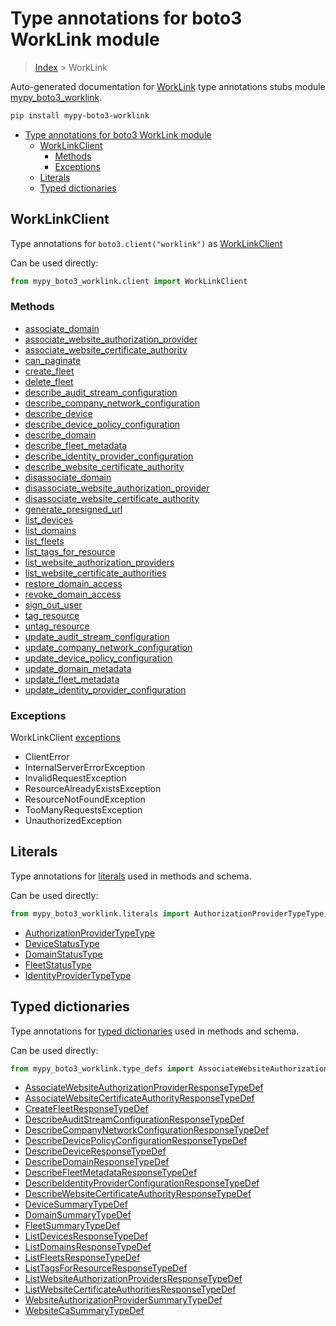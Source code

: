 # Type annotations for boto3 WorkLink module

> [Index](..) > WorkLink

Auto-generated documentation for
[WorkLink](https://boto3.amazonaws.com/v1/documentation/api/1.17.78/reference/services/worklink.html#WorkLink)
type annotations stubs module
[mypy_boto3_worklink](https://pypi.org/project/mypy-boto3-worklink/).

```bash
pip install mypy-boto3-worklink
```

- [Type annotations for boto3 WorkLink module](#type-annotations-for-boto3-worklink-module)
  - [WorkLinkClient](#worklinkclient)
    - [Methods](#methods)
    - [Exceptions](#exceptions)
  - [Literals](#literals)
  - [Typed dictionaries](#typed-dictionaries)

## WorkLinkClient

Type annotations for `boto3.client("worklink")` as
[WorkLinkClient](./client.md)

Can be used directly:

```python
from mypy_boto3_worklink.client import WorkLinkClient
```

### Methods

- [associate_domain](./client.md#associate_domain)
- [associate_website_authorization_provider](./client.md#associate_website_authorization_provider)
- [associate_website_certificate_authority](./client.md#associate_website_certificate_authority)
- [can_paginate](./client.md#can_paginate)
- [create_fleet](./client.md#create_fleet)
- [delete_fleet](./client.md#delete_fleet)
- [describe_audit_stream_configuration](./client.md#describe_audit_stream_configuration)
- [describe_company_network_configuration](./client.md#describe_company_network_configuration)
- [describe_device](./client.md#describe_device)
- [describe_device_policy_configuration](./client.md#describe_device_policy_configuration)
- [describe_domain](./client.md#describe_domain)
- [describe_fleet_metadata](./client.md#describe_fleet_metadata)
- [describe_identity_provider_configuration](./client.md#describe_identity_provider_configuration)
- [describe_website_certificate_authority](./client.md#describe_website_certificate_authority)
- [disassociate_domain](./client.md#disassociate_domain)
- [disassociate_website_authorization_provider](./client.md#disassociate_website_authorization_provider)
- [disassociate_website_certificate_authority](./client.md#disassociate_website_certificate_authority)
- [generate_presigned_url](./client.md#generate_presigned_url)
- [list_devices](./client.md#list_devices)
- [list_domains](./client.md#list_domains)
- [list_fleets](./client.md#list_fleets)
- [list_tags_for_resource](./client.md#list_tags_for_resource)
- [list_website_authorization_providers](./client.md#list_website_authorization_providers)
- [list_website_certificate_authorities](./client.md#list_website_certificate_authorities)
- [restore_domain_access](./client.md#restore_domain_access)
- [revoke_domain_access](./client.md#revoke_domain_access)
- [sign_out_user](./client.md#sign_out_user)
- [tag_resource](./client.md#tag_resource)
- [untag_resource](./client.md#untag_resource)
- [update_audit_stream_configuration](./client.md#update_audit_stream_configuration)
- [update_company_network_configuration](./client.md#update_company_network_configuration)
- [update_device_policy_configuration](./client.md#update_device_policy_configuration)
- [update_domain_metadata](./client.md#update_domain_metadata)
- [update_fleet_metadata](./client.md#update_fleet_metadata)
- [update_identity_provider_configuration](./client.md#update_identity_provider_configuration)

### Exceptions

WorkLinkClient [exceptions](./client.md#exceptions)

- ClientError
- InternalServerErrorException
- InvalidRequestException
- ResourceAlreadyExistsException
- ResourceNotFoundException
- TooManyRequestsException
- UnauthorizedException

## Literals

Type annotations for [literals](./literals.md) used in methods and schema.

Can be used directly:

```python
from mypy_boto3_worklink.literals import AuthorizationProviderTypeType, ...
```

- [AuthorizationProviderTypeType](./literals.md#authorizationprovidertypetype)
- [DeviceStatusType](./literals.md#devicestatustype)
- [DomainStatusType](./literals.md#domainstatustype)
- [FleetStatusType](./literals.md#fleetstatustype)
- [IdentityProviderTypeType](./literals.md#identityprovidertypetype)

## Typed dictionaries

Type annotations for [typed dictionaries](./type_defs.md) used in methods and
schema.

Can be used directly:

```python
from mypy_boto3_worklink.type_defs import AssociateWebsiteAuthorizationProviderResponseTypeDef, ...
```

- [AssociateWebsiteAuthorizationProviderResponseTypeDef](./type_defs.md#associatewebsiteauthorizationproviderresponsetypedef)
- [AssociateWebsiteCertificateAuthorityResponseTypeDef](./type_defs.md#associatewebsitecertificateauthorityresponsetypedef)
- [CreateFleetResponseTypeDef](./type_defs.md#createfleetresponsetypedef)
- [DescribeAuditStreamConfigurationResponseTypeDef](./type_defs.md#describeauditstreamconfigurationresponsetypedef)
- [DescribeCompanyNetworkConfigurationResponseTypeDef](./type_defs.md#describecompanynetworkconfigurationresponsetypedef)
- [DescribeDevicePolicyConfigurationResponseTypeDef](./type_defs.md#describedevicepolicyconfigurationresponsetypedef)
- [DescribeDeviceResponseTypeDef](./type_defs.md#describedeviceresponsetypedef)
- [DescribeDomainResponseTypeDef](./type_defs.md#describedomainresponsetypedef)
- [DescribeFleetMetadataResponseTypeDef](./type_defs.md#describefleetmetadataresponsetypedef)
- [DescribeIdentityProviderConfigurationResponseTypeDef](./type_defs.md#describeidentityproviderconfigurationresponsetypedef)
- [DescribeWebsiteCertificateAuthorityResponseTypeDef](./type_defs.md#describewebsitecertificateauthorityresponsetypedef)
- [DeviceSummaryTypeDef](./type_defs.md#devicesummarytypedef)
- [DomainSummaryTypeDef](./type_defs.md#domainsummarytypedef)
- [FleetSummaryTypeDef](./type_defs.md#fleetsummarytypedef)
- [ListDevicesResponseTypeDef](./type_defs.md#listdevicesresponsetypedef)
- [ListDomainsResponseTypeDef](./type_defs.md#listdomainsresponsetypedef)
- [ListFleetsResponseTypeDef](./type_defs.md#listfleetsresponsetypedef)
- [ListTagsForResourceResponseTypeDef](./type_defs.md#listtagsforresourceresponsetypedef)
- [ListWebsiteAuthorizationProvidersResponseTypeDef](./type_defs.md#listwebsiteauthorizationprovidersresponsetypedef)
- [ListWebsiteCertificateAuthoritiesResponseTypeDef](./type_defs.md#listwebsitecertificateauthoritiesresponsetypedef)
- [WebsiteAuthorizationProviderSummaryTypeDef](./type_defs.md#websiteauthorizationprovidersummarytypedef)
- [WebsiteCaSummaryTypeDef](./type_defs.md#websitecasummarytypedef)
